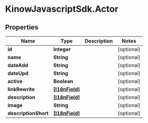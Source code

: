 # KinowJavascriptSdk.Actor

## Properties
Name | Type | Description | Notes
------------ | ------------- | ------------- | -------------
**id** | **Integer** |  | [optional] 
**name** | **String** |  | [optional] 
**dateAdd** | **String** |  | [optional] 
**dateUpd** | **String** |  | [optional] 
**active** | **Boolean** |  | [optional] 
**linkRewrite** | [**[I18nField]**](I18nField.md) |  | [optional] 
**description** | [**[I18nField]**](I18nField.md) |  | [optional] 
**image** | **String** |  | [optional] 
**descriptionShort** | [**[I18nField]**](I18nField.md) |  | [optional] 


